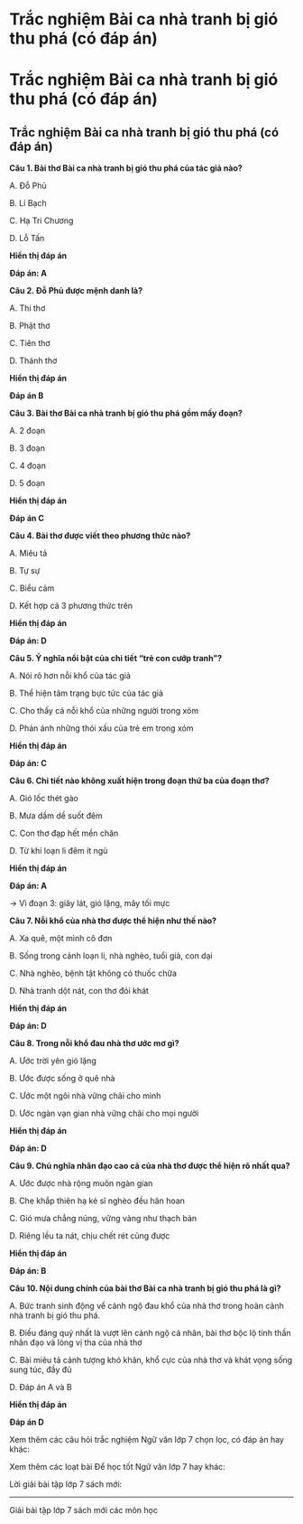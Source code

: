 # Trắc nghiệm Bài ca nhà tranh bị gió thu phá (có đáp án)

# Trắc nghiệm Bài ca nhà tranh bị gió thu phá (có đáp án)

## Trắc nghiệm Bài ca nhà tranh bị gió thu phá (có đáp án)

**Câu 1. Bài thơ Bài ca nhà tranh bị gió thu phá của tác giả nào?**

A. Đỗ Phủ

B. Lí Bạch

C. Hạ Tri Chương

D. Lỗ Tấn

**Hiển thị đáp án**

**Đáp án: A**

**Câu 2. Đỗ Phủ được mệnh danh là?**

A. Thi thơ

B. Phật thơ

C. Tiên thơ

D. Thánh thơ

**Hiển thị đáp án**

**Đáp án B**

**Câu 3. Bài thơ Bài ca nhà tranh bị gió thu phá gồm mấy đoạn?**

A. 2 đoạn

B. 3 đoạn

C. 4 đoạn

D. 5 đoạn

**Hiển thị đáp án**

**Đáp án C**

**Câu 4. Bài thơ được viết theo phương thức nào?**

A. Miêu tả

B. Tự sự

C. Biểu cảm

D. Kết hợp cả 3 phương thức trên

**Hiển thị đáp án**

**Đáp án: D**

**Câu 5. Ý nghĩa nổi bật của chi tiết “trẻ con cướp tranh”?**

A. Nói rõ hơn nỗi khổ của tác giả

B. Thể hiện tâm trạng bực tức của tác giả

C. Cho thấy cả nỗi khổ của những người trong xóm

D. Phản ánh những thói xấu của trẻ em trong xóm

**Hiển thị đáp án**

**Đáp án: C**

**Câu 6. Chi tiết nào không xuất hiện trong đoạn thứ ba của đoạn thơ?**

A. Gió lốc thét gào

B. Mưa dầm dề suốt đêm

C. Con thơ đạp hết mền chăn

D. Từ khi loạn li đêm ít ngủ

**Hiển thị đáp án**

**Đáp án: A**

→ Vì đoạn 3: giây lát, gió lặng, mây tối mực

**Câu 7. Nỗi khổ của nhà thơ được thể hiện như thế nào?**

A. Xa quê, một mình cô đơn

B. Sống trong cảnh loạn li, nhà nghèo, tuổi già, con dại

C. Nhà nghèo, bệnh tật không có thuốc chữa

D. Nhà tranh dột nát, con thơ đói khát

**Hiển thị đáp án**

**Đáp án: D**

**Câu 8. Trong nỗi khổ đau nhà thơ ước mơ gì?**

A. Ước trời yên gió lặng

B. Ước được sống ở quê nhà

C. Ước một ngôi nhà vững chãi cho mình

D. Ước ngàn vạn gian nhà vững chãi cho mọi người

**Hiển thị đáp án**

**Đáp án: D**

**Câu 9. Chủ nghĩa nhân đạo cao cả của nhà thơ được thể hiện rõ nhất qua?**

A. Ước được nhà rộng muôn ngàn gian

B. Che khắp thiên hạ kẻ sĩ nghèo đều hân hoan

C. Gió mưa chẳng núng, vững vàng như thạch bàn

D. Riêng lều ta nát, chịu chết rét cũng được

**Hiển thị đáp án**

**Đáp án: B**

**Câu 10. Nội dung chính của bài thơ Bài ca nhà tranh bị gió thu phá là gì?**

A. Bức tranh sinh động về cảnh ngộ đau khổ của nhà thơ trong hoàn cảnh nhà tranh bị gió thu phá. 

B. Điều đáng quý nhất là vượt lên cảnh ngộ cá nhân, bài thơ bộc lộ tinh thần nhân đạo và lòng vị tha của nhà thơ

C. Bài miêu tả cảnh tượng khó khăn, khổ cực của nhà thơ và khát vọng sống sung túc, đầy đủ

D. Đáp án A và B

**Hiển thị đáp án**

**Đáp án D**

Xem thêm các câu hỏi trắc nghiệm Ngữ văn lớp 7 chọn lọc, có đáp án hay khác:

Xem thêm các loạt bài Để học tốt Ngữ văn lớp 7 hay khác:

Lời giải bài tập lớp 7 sách mới:

* * *

Giải bài tập lớp 7 sách mới các môn học
